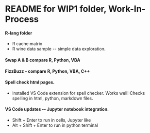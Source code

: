 # README for WIP1 folder, Work-In-Process  

#### R-lang folder  
 * R cache matrix
 * R wine data sample -- simple data exploration.
 
#### Swap A & B compare R, Python, VBA  
#### FizzBuzz - compare R, Python, VBA, C++  

#### Spell check html pages.  
  
 * Installed VS Code extension for spell checker.  Works well!  Checks spelling in html, python, markdown files.  
 
#### VS Code updates -- Jupyter notebook integration.  
 * Shift + Enter to run in cells, Jupyter like  
 * Alt + Shift + Enter to run in python terminal   
 
 
